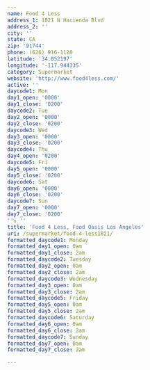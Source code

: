 ```yaml
---
name: Food 4 Less
address_1: 1821 N Hacienda Blvd
address_2: ''
city: ''
state: CA
zip: '91744'
phone: (626) 916-1120
latitude: '34.052197'
longitude: '-117.944335'
category: Supermarket
website: 'http://www.food4less.com/'
active: ''
daycode1: Mon
day1_open: '0000'
day1_close: '0200'
daycode2: Tue
day2_open: '0000'
day2_close: '0200'
daycode3: Wed
day3_open: '0000'
day3_close: '0200'
daycode4: Thu
day4_open: '0200'
daycode5: Fri
day5_open: '0000'
day5_close: '0200'
daycode6: Sat
day6_open: '0000'
day6_close: '0200'
daycode7: Sun
day7_open: '0000'
day7_close: '0200'
'': ''
title: 'Food 4 Less, Food Oasis Los Angeles'
uri: /supermarket/food-4-less1821/
formatted_daycode1: Monday
formatted_day1_open: 0am
formatted_day1_close: 2am
formatted_daycode2: Tuesday
formatted_day2_open: 0am
formatted_day2_close: 2am
formatted_daycode3: Wednesday
formatted_day3_open: 0am
formatted_day3_close: 2am
formatted_daycode5: Friday
formatted_day5_open: 0am
formatted_day5_close: 2am
formatted_daycode6: Saturday
formatted_day6_open: 0am
formatted_day6_close: 2am
formatted_daycode7: Sunday
formatted_day7_open: 0am
formatted_day7_close: 2am

---
```

